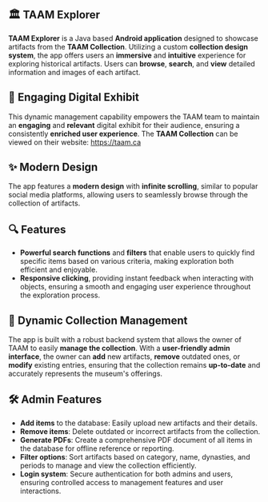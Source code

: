 ## 🏛️ TAAM Explorer

**TAAM Explorer** is a Java based **Android application** designed to showcase artifacts from the **TAAM Collection**. Utilizing a custom **collection design system**, the app offers users an **immersive** and **intuitive** experience for exploring historical artifacts. Users can **browse**, **search**, and **view** detailed information and images of each artifact.

## 🌟 Engaging Digital Exhibit

This dynamic management capability empowers the TAAM team to maintain an **engaging** and **relevant** digital exhibit for their audience, ensuring a consistently **enriched user experience**. The **TAAM Collection** can be viewed on their website: https://taam.ca

## ✨ Modern Design

The app features a **modern design** with **infinite scrolling**, similar to popular social media platforms, allowing users to seamlessly browse through the collection of artifacts.

## 🔍 Features

- **Powerful search functions** and **filters** that enable users to quickly find specific items based on various criteria, making exploration both efficient and enjoyable.
- **Responsive clicking**, providing instant feedback when interacting with objects, ensuring a smooth and engaging user experience throughout the exploration process.
## 🔧 Dynamic Collection Management

The app is built with a robust backend system that allows the owner of TAAM to easily **manage the collection**. With a **user-friendly admin interface**, the owner can **add** new artifacts, **remove** outdated ones, or **modify** existing entries, ensuring that the collection remains **up-to-date** and accurately represents the museum's offerings.
## 🛠️ Admin Features

- **Add items** to the database: Easily upload new artifacts and their details.
- **Remove items**: Delete outdated or incorrect artifacts from the collection.
- **Generate PDFs**: Create a comprehensive PDF document of all items in the database for offline reference or reporting.
- **Filter options**: Sort artifacts based on category, name, dynasties, and periods to manage and view the collection efficiently.
- **Login system**: Secure authentication for both admins and users, ensuring controlled access to management features and user interactions.
